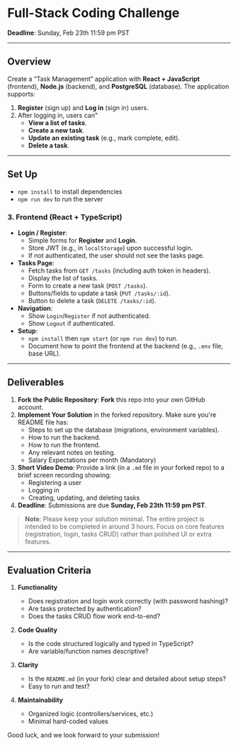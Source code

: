 # Full-Stack Coding Challenge

**Deadline**: Sunday, Feb 23th 11:59 pm PST

---

## Overview

Create a “Task Management” application with **React + JavaScript** (frontend), **Node.js** (backend), and **PostgreSQL** (database). The application supports:

1. **Register** (sign up) and **Log in** (sign in) users.
2. After logging in, users can"
   - **View a list of tasks**.
   - **Create a new task**.
   - **Update an existing task** (e.g., mark complete, edit).
   - **Delete a task**.

---

## Set Up

- `npm install` to install dependencies
- `npm run dev` to run the server

### 3. Frontend (React + TypeScript)

- **Login / Register**:
  - Simple forms for **Register** and **Login**.
  - Store JWT (e.g., in `localStorage`) upon successful login.
  - If not authenticated, the user should not see the tasks page.
- **Tasks Page**:
  - Fetch tasks from `GET /tasks` (including auth token in headers).
  - Display the list of tasks.
  - Form to create a new task (`POST /tasks`).
  - Buttons/fields to update a task (`PUT /tasks/:id`).
  - Button to delete a task (`DELETE /tasks/:id`).
- **Navigation**:
  - Show `Login`/`Register` if not authenticated.
  - Show `Logout` if authenticated.
- **Setup**:
  - `npm install` then `npm start` (or `npm run dev`) to run.
  - Document how to point the frontend at the backend (e.g., `.env` file, base URL).

---

## Deliverables

1. **Fork the Public Repository**: **Fork** this repo into your own GitHub account.
2. **Implement Your Solution** in the forked repository. Make sure you're README file has:
   - Steps to set up the database (migrations, environment variables).
   - How to run the backend.
   - How to run the frontend.
   - Any relevant notes on testing.
   - Salary Expectations per month (Mandatory)
3. **Short Video Demo**: Provide a link (in a `.md` file in your forked repo) to a brief screen recording showing:
   - Registering a user
   - Logging in
   - Creating, updating, and deleting tasks
4. **Deadline**: Submissions are due **Sunday, Feb 23th 11:59 pm PST**.

> **Note**: Please keep your solution minimal. The entire project is intended to be completed in around 3 hours. Focus on core features (registration, login, tasks CRUD) rather than polished UI or extra features.

---

## Evaluation Criteria

1. **Functionality**

   - Does registration and login work correctly (with password hashing)?
   - Are tasks protected by authentication?
   - Does the tasks CRUD flow work end-to-end?

2. **Code Quality**

   - Is the code structured logically and typed in TypeScript?
   - Are variable/function names descriptive?

3. **Clarity**

   - Is the `README.md` (in your fork) clear and detailed about setup steps?
   - Easy to run and test?

4. **Maintainability**
   - Organized logic (controllers/services, etc.)
   - Minimal hard-coded values

Good luck, and we look forward to your submission!
